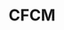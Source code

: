 ---
title: CFCM
crosslinks:
- porninfifteenseconds
- standingmissionary
- AdrianaChechik
- titfuck
- madison_ivy
---